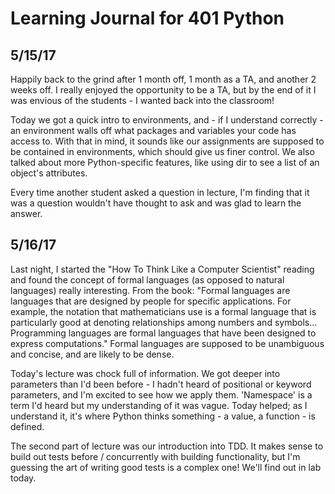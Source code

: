 # Learning Journal for 401 Python

## 5/15/17
Happily back to the grind after 1 month off, 1 month as a TA, and another 2 weeks off. I really enjoyed the opportunity to be a TA, but by the end of it I was envious of the students - I wanted back into the classroom!

Today we got a quick intro to environments, and - if I understand correctly - an environment walls off what packages and variables your code has access to. With that in mind, it sounds like our assignments are supposed to be contained in environments, which should give us finer control. We also talked about more Python-specific features, like using dir to see a list of an object's attributes.

Every time another student asked a question in lecture, I'm finding that it was a question wouldn't have thought to ask and was glad to learn the answer.

## 5/16/17
Last night, I started the "How To Think Like a Computer Scientist" reading and found the concept of formal languages (as opposed to natural languages) really interesting. From the book: "Formal languages are languages that are designed by people for specific applications. For example, the notation that mathematicians use is a formal language that is particularly good at denoting relationships among numbers and symbols... Programming languages are formal languages that have been designed to express computations." Formal languages are supposed to be unambiguous and concise, and are likely to be dense.

Today's lecture was chock full of information. We got deeper into parameters than I'd been before - I hadn't heard of positional or keyword parameters, and I'm excited to see how we apply them. 'Namespace' is a term I'd heard but my understanding of it was vague. Today helped; as I understand it, it's where Python thinks something - a value, a function - is defined.

The second part of lecture was our introduction into TDD. It makes sense to build out tests before / concurrently with building functionality, but I'm guessing the art of writing good tests is a complex one! We'll find out in lab today.